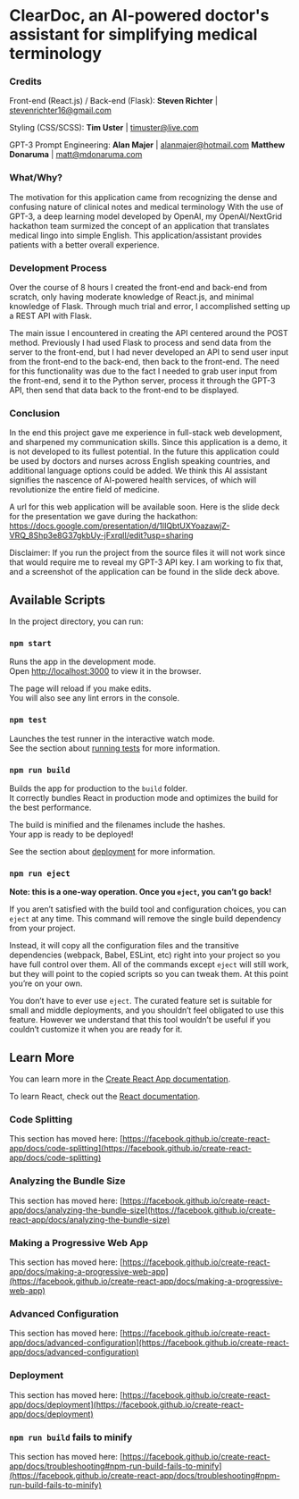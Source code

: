# ClearDoc, an AI-powered doctor's assistant for simplifying medical terminology

### Credits
Front-end (React.js) / Back-end (Flask): **Steven Richter** | stevenrichter16@gmail.com

Styling (CSS/SCSS): **Tim Uster** | timuster@live.com

GPT-3 Prompt Engineering: **Alan Majer** | alanmajer@hotmail.com
                          **Matthew Donaruma** | matt@mdonaruma.com

### What/Why?
The motivation for this application came from recognizing the dense and confusing nature of clinical notes and medical terminology With the use of GPT-3, a deep learning model developed by OpenAI, my OpenAI/NextGrid hackathon team surmized the concept of an application that translates medical lingo into simple English. This application/assistant provides patients with a better overall experience.  

### Development Process

Over the course of 8 hours I created the front-end and back-end from scratch, only having moderate knowledge of React.js, and minimal knowledge of Flask. Through much trial and error, I accomplished setting up a REST API with Flask.

The main issue I encountered in creating the API centered around the POST method. Previously I had used Flask to process and send data from the server to the front-end, but I had never developed an API to send user input from the front-end to the back-end, then back to the front-end. The need for this functionality was due to the fact I needed to grab user input from the front-end, send it to the Python server, process it through the GPT-3 API, then send that data back to the front-end to be displayed. 

### Conclusion

In the end this project gave me experience in full-stack web development, and sharpened my communication skills. Since this application is a demo, it is not developed to its fullest potential. In the future this application could be used by doctors and nurses across English speaking countries, and additional language options could be added. We think this AI assistant signifies the nascence of AI-powered health services, of which will revolutionize the entire field of medicine.  

A url for this web application will be available soon. Here is the slide deck for the presentation we gave during the hackathon: https://docs.google.com/presentation/d/1lIQbtUXYoazawjZ-VRQ_8Shp3e8G37gkbUy-jFxrqlI/edit?usp=sharing

Disclaimer: If you run the project from the source files it will not work since that would require me to reveal my GPT-3 API key. I am working to fix that, and a screenshot of the application can be found in the slide deck above.

## Available Scripts

In the project directory, you can run:

### `npm start`

Runs the app in the development mode.\
Open [http://localhost:3000](http://localhost:3000) to view it in the browser.

The page will reload if you make edits.\
You will also see any lint errors in the console.

### `npm test`

Launches the test runner in the interactive watch mode.\
See the section about [running tests](https://facebook.github.io/create-react-app/docs/running-tests) for more information.

### `npm run build`

Builds the app for production to the `build` folder.\
It correctly bundles React in production mode and optimizes the build for the best performance.

The build is minified and the filenames include the hashes.\
Your app is ready to be deployed!

See the section about [deployment](https://facebook.github.io/create-react-app/docs/deployment) for more information.

### `npm run eject`

**Note: this is a one-way operation. Once you `eject`, you can’t go back!**

If you aren’t satisfied with the build tool and configuration choices, you can `eject` at any time. This command will remove the single build dependency from your project.

Instead, it will copy all the configuration files and the transitive dependencies (webpack, Babel, ESLint, etc) right into your project so you have full control over them. All of the commands except `eject` will still work, but they will point to the copied scripts so you can tweak them. At this point you’re on your own.

You don’t have to ever use `eject`. The curated feature set is suitable for small and middle deployments, and you shouldn’t feel obligated to use this feature. However we understand that this tool wouldn’t be useful if you couldn’t customize it when you are ready for it.

## Learn More

You can learn more in the [Create React App documentation](https://facebook.github.io/create-react-app/docs/getting-started).

To learn React, check out the [React documentation](https://reactjs.org/).

### Code Splitting

This section has moved here: [https://facebook.github.io/create-react-app/docs/code-splitting](https://facebook.github.io/create-react-app/docs/code-splitting)

### Analyzing the Bundle Size

This section has moved here: [https://facebook.github.io/create-react-app/docs/analyzing-the-bundle-size](https://facebook.github.io/create-react-app/docs/analyzing-the-bundle-size)

### Making a Progressive Web App

This section has moved here: [https://facebook.github.io/create-react-app/docs/making-a-progressive-web-app](https://facebook.github.io/create-react-app/docs/making-a-progressive-web-app)

### Advanced Configuration

This section has moved here: [https://facebook.github.io/create-react-app/docs/advanced-configuration](https://facebook.github.io/create-react-app/docs/advanced-configuration)

### Deployment

This section has moved here: [https://facebook.github.io/create-react-app/docs/deployment](https://facebook.github.io/create-react-app/docs/deployment)

### `npm run build` fails to minify

This section has moved here: [https://facebook.github.io/create-react-app/docs/troubleshooting#npm-run-build-fails-to-minify](https://facebook.github.io/create-react-app/docs/troubleshooting#npm-run-build-fails-to-minify)
